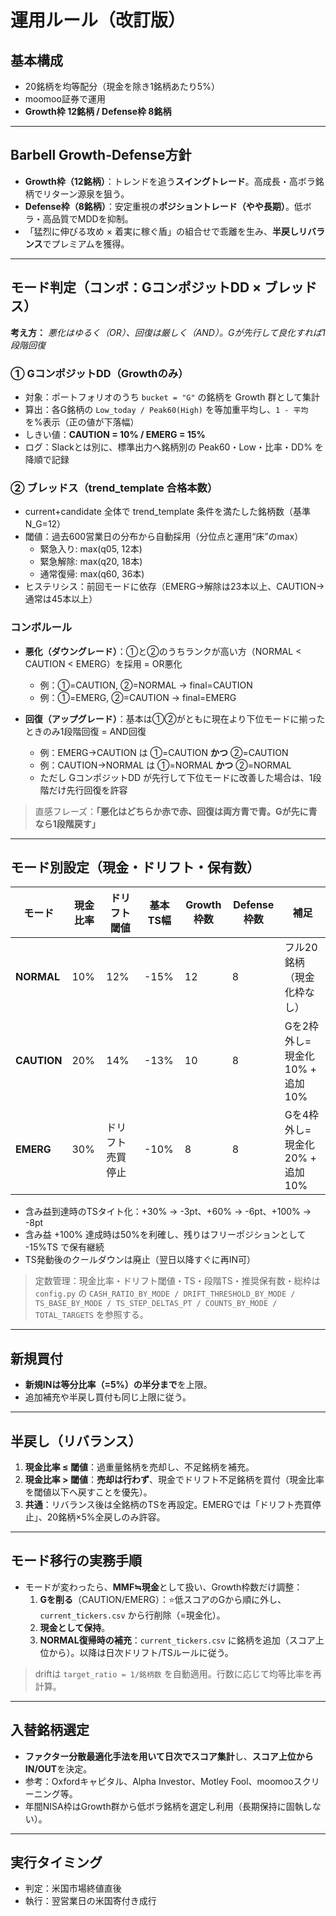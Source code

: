 # 運用ルール（改訂版）

## 基本構成
- 20銘柄を均等配分（現金を除き1銘柄あたり5%）  
- moomoo証券で運用  
- **Growth枠 12銘柄 / Defense枠 8銘柄**

---

## Barbell Growth-Defense方針
- **Growth枠（12銘柄）**：トレンドを追う**スイングトレード**。高成長・高ボラ銘柄でリターン源泉を狙う。  
- **Defense枠（8銘柄）**：安定重視の**ポジショントレード（やや長期）**。低ボラ・高品質でMDDを抑制。  
- 「猛烈に伸びる攻め × 着実に稼ぐ盾」の組合せで乖離を生み、**半戻しリバランス**でプレミアムを獲得。

---

## モード判定（コンボ：GコンポジットDD × ブレッドス）

**考え方：** *悪化はゆるく（OR）、回復は厳しく（AND）。Gが先行して良化すれば1段階回復*

### ① GコンポジットDD（Growthのみ）
- 対象：ポートフォリオのうち `bucket = "G"` の銘柄を Growth 群として集計
- 算出：各G銘柄の `Low_today / Peak60(High)` を等加重平均し、`1 - 平均` を%表示（正の値が下落幅）
- しきい値：**CAUTION = 10% / EMERG = 15%**
- ログ：Slackとは別に、標準出力へ銘柄別の Peak60・Low・比率・DD% を降順で記録

### ② ブレッドス（trend_template 合格本数）
- current+candidate 全体で trend_template 条件を満たした銘柄数（基準 N_G=12）
- 閾値：過去600営業日の分布から自動採用（分位点と運用“床”のmax）
  - 緊急入り: max(q05, 12本)
  - 緊急解除: max(q20, 18本)
  - 通常復帰: max(q60, 36本)
- ヒステリシス：前回モードに依存（EMERG→解除は23本以上、CAUTION→通常は45本以上）

### コンボルール
- **悪化（ダウングレード）**：①と②のうちランクが高い方（NORMAL < CAUTION < EMERG）を採用 = OR悪化
  - 例：①=CAUTION, ②=NORMAL → final=CAUTION
  - 例：①=EMERG, ②=CAUTION → final=EMERG

- **回復（アップグレード）**：基本は①②がともに現在より下位モードに揃ったときのみ1段階回復 = AND回復
  - 例：EMERG→CAUTION は ①=CAUTION **かつ** ②=CAUTION
  - 例：CAUTION→NORMAL は ①=NORMAL **かつ** ②=NORMAL
  - ただし GコンポジットDD が先行して下位モードに改善した場合は、1段階だけ先行回復を許容

> 直感フレーズ：**「悪化はどちらか赤で赤、回復は両方青で青。Gが先に青なら1段階戻す」**

---

## モード別設定（現金・ドリフト・保有数）

| モード       | 現金比率 | ドリフト閾値      | 基本TS幅 | Growth枠数 | Defense枠数 | 補足 |
|--------------|----------|-------------------|----------|------------|-------------|------|
| **NORMAL**   | 10%      | 12%               | -15%     | 12         | 8           | フル20銘柄（現金化枠なし） |
| **CAUTION**  | 20%      | 14%               | -13%     | 10         | 8           | Gを2枠外し=現金化10% + 追加10% |
| **EMERG**    | 30%      | ドリフト売買停止 | -10%     | 8          | 8           | Gを4枠外し=現金化20% + 追加10% |

- 含み益到達時のTSタイト化：+30% → -3pt、+60% → -6pt、+100% → -8pt
- 含み益 +100% 達成時は50%を利確し、残りはフリーポジションとして -15%TS で保有継続
- TS発動後のクールダウンは廃止（翌日以降すぐに再IN可）

> 定数管理：現金比率・ドリフト閾値・TS・段階TS・推奨保有数・総枠は `config.py`
> の `CASH_RATIO_BY_MODE / DRIFT_THRESHOLD_BY_MODE / TS_BASE_BY_MODE / TS_STEP_DELTAS_PT / COUNTS_BY_MODE / TOTAL_TARGETS`
> を参照する。

---

## 新規買付
- **新規INは等分比率（=5%）の半分まで**を上限。  
- 追加補充や半戻し買付も同じ上限に従う。

---

## 半戻し（リバランス）
1. **現金比率 ≤ 閾値**：過重量銘柄を売却し、不足銘柄を補充。  
2. **現金比率 > 閾値**：**売却は行わず**、現金でドリフト不足銘柄を買付（現金比率を閾値以下へ戻すことを優先）。  
3. **共通**：リバランス後は全銘柄のTSを再設定。EMERGでは「ドリフト売買停止」、20銘柄×5%全戻しのみ許容。

---

## モード移行の実務手順
- モードが変わったら、**MMF≒現金**として扱い、Growth枠数だけ調整：  
  1. **Gを削る**（CAUTION/EMERG）：⭐️低スコアのGから順に外し、`current_tickers.csv` から行削除（=現金化）。  
  2. **現金として保持**。  
  3. **NORMAL復帰時の補充**：`current_tickers.csv` に銘柄を追加（スコア上位から）。以降は日次ドリフト/TSルールに従う。  
> driftは `target_ratio = 1/銘柄数` を自動適用。行数に応じて均等比率を再計算。

---

## 入替銘柄選定
- **ファクター分散最適化手法を用いて日次でスコア集計**し、**スコア上位からIN/OUT**を決定。  
- 参考：Oxfordキャピタル、Alpha Investor、Motley Fool、moomooスクリーニング等。  
- 年間NISA枠はGrowth群から低ボラ銘柄を選定し利用（長期保持に固執しない）。

---

## 実行タイミング
- 判定：米国市場終値直後  
- 執行：翌営業日の米国寄付き成行
